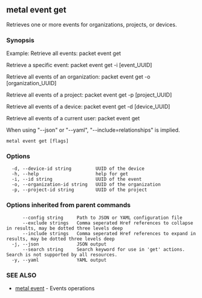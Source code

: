 ## metal event get

Retrieves one or more events for organizations, projects, or devices.

### Synopsis

Example:
Retrieve all events:
packet event get

Retrieve a specific event:
packet event get -i [event_UUID]

Retrieve all events of an organization:
packet event get -o [organization_UUID]

Retrieve all events of a project:
packet event get -p [project_UUID]

Retrieve all events of a device:
packet event get -d [device_UUID]

Retrieve all events of a current user:
packet event get

When using "--json" or "--yaml", "--include=relationships" is implied.


```
metal event get [flags]
```

### Options

```
  -d, --device-id string         UUID of the device
  -h, --help                     help for get
  -i, --id string                UUID of the event
  -o, --organization-id string   UUID of the organization
  -p, --project-id string        UUID of the project
```

### Options inherited from parent commands

```
      --config string     Path to JSON or YAML configuration file
      --exclude strings   Comma seperated Href references to collapse in results, may be dotted three levels deep
      --include strings   Comma seperated Href references to expand in results, may be dotted three levels deep
  -j, --json              JSON output
      --search string     Search keyword for use in 'get' actions. Search is not supported by all resources.
  -y, --yaml              YAML output
```

### SEE ALSO

* [metal event](metal_event.md)	 - Events operations

